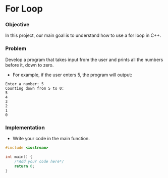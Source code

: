 # For Loop

### Objective

In this project, our main goal is to understand how to use a for loop in C++.

### Problem

Develop a program that takes input from the user and prints all the numbers before it, down to zero. 

- For example, if the user enters 5, the program will output:
```
Enter a number: 5
Counting down from 5 to 0:
5
4
3
2
1
0
```

### Implementation
- Write your code in the main function.
  
```cpp
#include <iostream>

int main() {
    /*Add your code here*/
    return 0;
}

```

